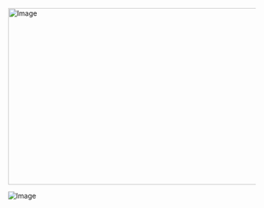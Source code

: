 <img width="640" height="360" alt="Image" src="https://github.com/user-attachments/assets/7ad3685c-05ff-4be2-b8b4-369090768fb1" />

![Image](https://github.com/user-attachments/assets/1e7f3575-aa8c-4e9c-bc38-8c4f404c9f8f)
